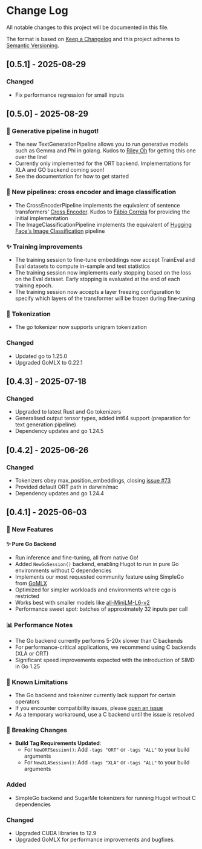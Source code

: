 # Change Log
All notable changes to this project will be documented in this file.

The format is based on [Keep a Changelog](http://keepachangelog.com/)
and this project adheres to [Semantic Versioning](http://semver.org/).

## [0.5.1] - 2025-08-29

### Changed

- Fix performance regression for small inputs

## [0.5.0] - 2025-08-29

### 🚀 Generative pipeline in hugot!

- The new TextGenerationPipeline allows you to run generative models such as Gemma and Phi in golang. Kudos to [Riley Oh](https://github.com/riley-oh6) for getting this one
over the line!
- Currently only implemented for the ORT backend. Implementations for XLA and GO backend coming soon!
- See the documentation for how to get started

### 🚀 New pipelines: cross encoder and image classification

- The CrossEncoderPipeline implements the equivalent of sentence transformers' [Cross Encoder](https://sbert.net/docs/package_reference/cross_encoder/cross_encoder.html). Kudos to
[Fábio Correia](https://github.com/fabiodcorreia) for providing the initial implementation
- The ImageClassificationPipeline implements the equivalent of [Hugging Face's Image Classification](https://huggingface.co/tasks/image-classification) pipeline

### ✨ Training improvements

- The training session to fine-tune embeddings now accept TrainEval and Eval datasets to compute in-sample and test statistics
- The training session now implements early stopping based on the loss on the Eval dataset. Early stopping is evaluated at the end of each training epoch.
- The training session now accepts a layer freezing configuration to specify which layers of the transformer will be frozen during fine-tuning

### 📝 Tokenization

- The go tokenizer now supports unigram tokenization

### Changed

- Updated go to 1.25.0
- Upgraded GoMLX to 0.22.1

## [0.4.3] - 2025-07-18

### Changed

- Upgraded to latest Rust and Go tokenizers
- Generalised output tensor types, added int64 support (preparation for text generation pipeline) 
- Dependency updates and go 1.24.5

## [0.4.2] - 2025-06-26

### Changed

- Tokenizers obey max_position_embeddings, closing [issue #73](https://github.com/knights-analytics/hugot/issues/73)
- Provided default ORT path in darwin/mac
- Dependency updates and go 1.24.4

## [0.4.1] - 2025-06-03

### 🚀 New Features

#### ✨ Pure Go Backend
- Run inference and fine-tuning, all from native Go!
- Added `NewGoSession()` backend, enabling Hugot to run in pure Go environments without C dependencies
- Implements our most requested community feature using SimpleGo from [GoMLX](https://github.com/gomlx/gomlx)
- Optimized for simpler workloads and environments where cgo is restricted
- Works best with smaller models like [all-MiniLM-L6-v2](https://huggingface.co/sentence-transformers/all-MiniLM-L6-v2)
- Performance sweet spot: batches of approximately 32 inputs per call

### 📊 Performance Notes
- The Go backend currently performs 5-20x slower than C backends
- For performance-critical applications, we recommend using C backends (XLA or ORT)
- Significant speed improvements expected with the introduction of SIMD in Go 1.25

### 🐞 Known Limitations
- The Go backend and tokenizer currently lack support for certain operators
- If you encounter compatibility issues, please [open an issue](https://github.com/knights-analytics/hugot/issues/new)
- As a temporary workaround, use a C backend until the issue is resolved

### 🚨 Breaking Changes
- **Build Tag Requirements Updated**:
    - For `NewORTSession()`: Add `-tags "ORT"` or `-tags "ALL"` to your build arguments
    - For `NewXLASession()`: Add `-tags "XLA"` or `-tags "ALL"` to your build arguments

### Added

- SimpleGo backend and SugarMe tokenizers for running Hugot without C dependencies

### Changed

- Upgraded CUDA libraries to 12.9
- Upgraded GoMLX for performance improvements and bugfixes.
